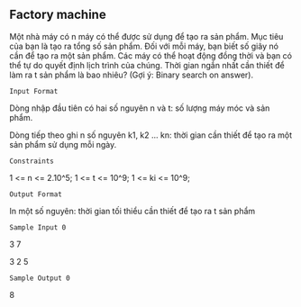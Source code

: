 ## Factory machine
Một nhà máy có n máy có thể được sử dụng để tạo ra sản phẩm. Mục tiêu của bạn là tạo ra tổng số sản phẩm.
Đối với mỗi máy, bạn biết số giây nó cần để tạo ra một sản phẩm. Các máy có thể hoạt động đồng thời và bạn có thể tự do quyết định lịch trình của chúng. 
Thời gian ngắn nhất cần thiết để làm ra t sản phẩm là bao nhiêu? (Gợi ý: Binary search on answer).

`Input Format`

Dòng nhập đầu tiên có hai số nguyên n và t: số lượng máy móc và sản phẩm.

Dòng tiếp theo ghi n số nguyên k1, k2 ... kn: thời gian cần thiết để tạo ra một sản phẩm sử dụng mỗi ngày.

`Constraints`

1 <= n <= 2.10^5; 1 <= t <= 10^9; 1 <= ki <= 10^9;

`Output Format`

In một số nguyên: thời gian tối thiểu cần thiết để tạo ra t sản phẩm

`Sample Input 0`

3 7

3 2 5

`Sample Output 0`

8
